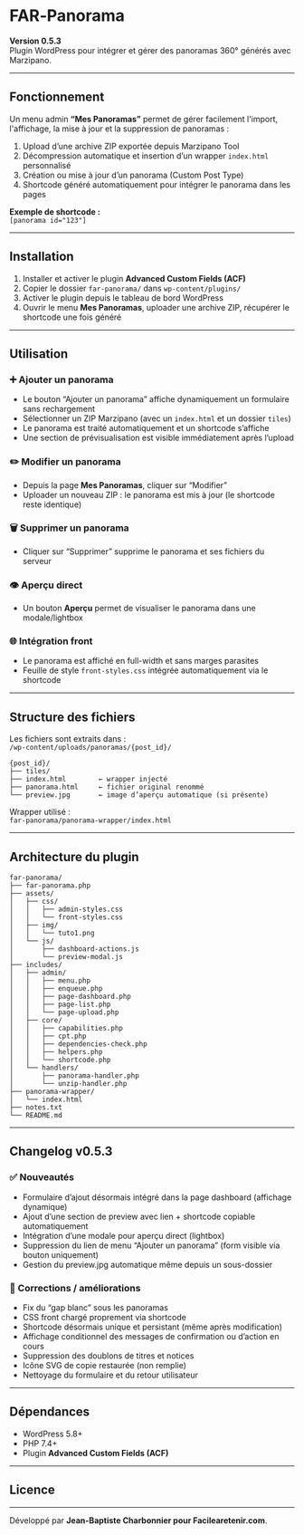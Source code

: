 # FAR‑Panorama

**Version 0.5.3**  
Plugin WordPress pour intégrer et gérer des panoramas 360° générés avec Marzipano.

---

## Fonctionnement

Un menu admin **“Mes Panoramas”** permet de gérer facilement l'import, l'affichage, la mise à jour et la suppression de panoramas :

1. Upload d’une archive ZIP exportée depuis Marzipano Tool  
2. Décompression automatique et insertion d’un wrapper `index.html` personnalisé  
3. Création ou mise à jour d’un panorama (Custom Post Type)  
4. Shortcode généré automatiquement pour intégrer le panorama dans les pages

**Exemple de shortcode :**  
`[panorama id="123"]`

---

## Installation

1. Installer et activer le plugin **Advanced Custom Fields (ACF)**  
2. Copier le dossier `far-panorama/` dans `wp-content/plugins/`  
3. Activer le plugin depuis le tableau de bord WordPress  
4. Ouvrir le menu **Mes Panoramas**, uploader une archive ZIP, récupérer le shortcode une fois généré

---

## Utilisation

### ➕ Ajouter un panorama

- Le bouton “Ajouter un panorama” affiche dynamiquement un formulaire sans rechargement
- Sélectionner un ZIP Marzipano (avec un `index.html` et un dossier `tiles`)
- Le panorama est traité automatiquement et un shortcode s’affiche
- Une section de prévisualisation est visible immédiatement après l’upload

### ✏️ Modifier un panorama

- Depuis la page **Mes Panoramas**, cliquer sur “Modifier”  
- Uploader un nouveau ZIP : le panorama est mis à jour (le shortcode reste identique)

### 🗑️ Supprimer un panorama

- Cliquer sur “Supprimer” supprime le panorama et ses fichiers du serveur

### 👁️ Aperçu direct

- Un bouton **Aperçu** permet de visualiser le panorama dans une modale/lightbox

### 🌐 Intégration front

- Le panorama est affiché en full-width et sans marges parasites
- Feuille de style `front-styles.css` intégrée automatiquement via le shortcode

---

## Structure des fichiers

Les fichiers sont extraits dans :  
`/wp-content/uploads/panoramas/{post_id}/`

```text
{post_id}/
├── tiles/
├── index.html        ← wrapper injecté
├── panorama.html     ← fichier original renommé
└── preview.jpg       ← image d’aperçu automatique (si présente)
```

Wrapper utilisé :  
`far-panorama/panorama-wrapper/index.html`

---

## Architecture du plugin

```text
far-panorama/
├── far-panorama.php
├── assets/
│   ├── css/
│   │   ├── admin-styles.css
│   │   └── front-styles.css
│   ├── img/
│   │   └── tuto1.png
│   └── js/
│       ├── dashboard-actions.js
│       └── preview-modal.js
├── includes/
│   ├── admin/
│   │   ├── menu.php
│   │   ├── enqueue.php
│   │   ├── page-dashboard.php
│   │   ├── page-list.php
│   │   └── page-upload.php
│   ├── core/
│   │   ├── capabilities.php
│   │   ├── cpt.php
│   │   ├── dependencies-check.php
│   │   ├── helpers.php
│   │   └── shortcode.php
│   └── handlers/
│       ├── panorama-handler.php
│       └── unzip-handler.php
├── panorama-wrapper/
│   └── index.html
├── notes.txt
└── README.md
```

---

## Changelog v0.5.3

### ✅ Nouveautés

- Formulaire d’ajout désormais intégré dans la page dashboard (affichage dynamique)
- Ajout d’une section de preview avec lien + shortcode copiable automatiquement
- Intégration d’une modale pour aperçu direct (lightbox)
- Suppression du lien de menu “Ajouter un panorama” (form visible via bouton uniquement)
- Gestion du preview.jpg automatique même depuis un sous-dossier

### 🔧 Corrections / améliorations

- Fix du “gap blanc” sous les panoramas
- CSS front chargé proprement via shortcode
- Shortcode désormais unique et persistant (même après modification)
- Affichage conditionnel des messages de confirmation ou d’action en cours
- Suppression des doublons de titres et notices
- Icône SVG de copie restaurée (non remplie)
- Nettoyage du formulaire et du retour utilisateur

---

## Dépendances

- WordPress 5.8+  
- PHP 7.4+  
- Plugin **Advanced Custom Fields (ACF)**

---

## Licence



---

Développé par **Jean-Baptiste Charbonnier pour Facilearetenir.com**.
